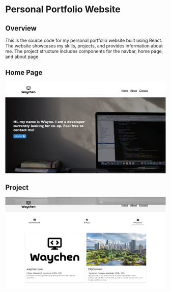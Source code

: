 # Personal Portfolio Website

## Overview

This is the source code for my personal portfolio website built using React. The website showcases my skills, projects, and provides information about me. The project structure includes components for the navbar, home page, and about page.

## Home Page

![home page](./src/assets/homepage.png)

## Project

![project page](./src/assets/project.png)